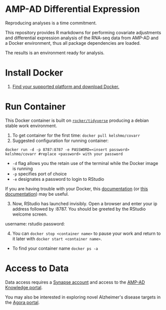 # AMP-AD Differential Expression

Reproducing analyses is a time commitment. 

This repository provides R markdowns for performing covariate adjustments and differential expression analysis of the RNA-seq data from AMP-AD and a Docker environment, thus all package dependencies are loaded. 

The results is an environment ready for analysis. 

# Install Docker 

1. [Find your supported platform and download Docker.](https://docs.docker.com/v17.12/install/#supported-platforms)

# Run Container

This Docker container is built on [`rocker/tidyverse`](https://hub.docker.com/r/rocker/tidyverse/) producing a debian stable work environment. 

1. To get container for the first time: `docker pull kelshmo/covarr`
2. Suggested configuration for running container: 
```
docker run -d -p 8787:8787 -e PASSWORD=<insert password> kelshmo/covarr #replace <password> with your password
```
- `-d` flag allows you the retain use of the terminal while the Docker image is running 
- `-p` specifies port of choice
- `-e` designates a password to login to RStudio

If you are having trouble with your Docker, this [documentation](https://ropenscilabs.github.io/r-docker-tutorial/02-Launching-Docker.html) (or [this documentation](https://github.com/rocker-org/rocker/wiki/Using-the-RStudio-image)) may be useful.

3. Now, RStudio has launched invisibly. Open a browser and enter your ip address followed by :8787. You should be greeted by the RStudio welcome screen.

username: rstudio
password: <password>
  
4. You can `docker stop <container name>` to pause your work and return to it later with `docker start <container name>`.

* To find your container name `docker ps -a`

# Access to Data 

Data access requires a [Synapse account](https://docs.synapse.org/articles/getting_started.html) and access to the [AMP-AD Knowledge portal](https://www.synapse.org/#!Synapse:syn2580853/wiki/409854).   

You may also be interested in exploring novel Alzheimer's disease targets in the [Agora portal](https://agora.ampadportal.org/genes).
